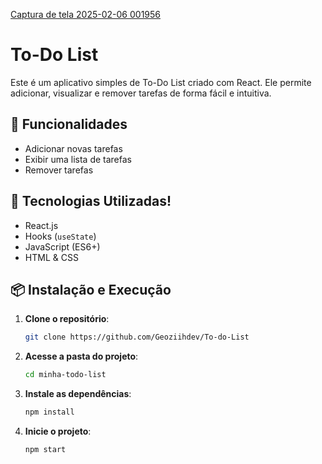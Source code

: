 [Captura de tela 2025-02-06 001956](https://github.com/user-attachments/assets/37c52cd1-616b-49e7-856a-86911aaaf846)

# To-Do List

Este é um aplicativo simples de To-Do List criado com React. Ele permite adicionar, visualizar e remover tarefas de forma fácil e intuitiva.

## 📌 Funcionalidades

- Adicionar novas tarefas
- Exibir uma lista de tarefas
- Remover tarefas

## 🚀 Tecnologias Utilizadas!
- React.js
- Hooks (`useState`)
- JavaScript (ES6+)
- HTML & CSS

## 📦 Instalação e Execução

1. **Clone o repositório**:
   ```sh
   git clone https://github.com/Geoziihdev/To-do-List
   ```
2. **Acesse a pasta do projeto**:
   ```sh
   cd minha-todo-list
   ```
3. **Instale as dependências**:
   ```sh
   npm install
   ```
4. **Inicie o projeto**:
   ```sh
   npm start
   ```
